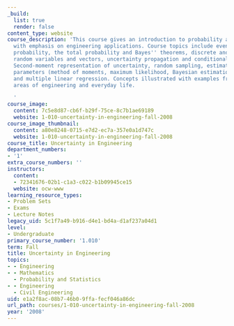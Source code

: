 ```yaml
---
_build:
  list: true
  render: false
content_type: website
course_description: 'This course gives an introduction to probability and statistics,
  with emphasis on engineering applications. Course topics include events and their
  probability, the total probability and Bayes'' theorems, discrete and continuous
  random variables and vectors, uncertainty propagation and conditional analysis.
  Second-moment representation of uncertainty, random sampling, estimation of distribution
  parameters (method of moments, maximum likelihood, Bayesian estimation), and simple
  and multiple linear regression. Concepts illustrated with examples from various
  areas of engineering and everyday life.

  '
course_image:
  content: 7c5e8d87-cb6f-b29f-75ce-8c7b1ae69189
  website: 1-010-uncertainty-in-engineering-fall-2008
course_image_thumbnail:
  content: a80e8248-0715-e7d2-ec7a-357e0a1d747c
  website: 1-010-uncertainty-in-engineering-fall-2008
course_title: Uncertainty in Engineering
department_numbers:
- '1'
extra_course_numbers: ''
instructors:
  content:
  - 72341676-02b1-c1a3-c022-b1b09945ce15
  website: ocw-www
learning_resource_types:
- Problem Sets
- Exams
- Lecture Notes
legacy_uid: 5c1f7a49-b916-d4e1-bd4a-d1af237a04d1
level:
- Undergraduate
primary_course_number: '1.010'
term: Fall
title: Uncertainty in Engineering
topics:
- - Engineering
- - Mathematics
  - Probability and Statistics
- - Engineering
  - Civil Engineering
uid: e1a2f8ac-08b7-46b0-9ffa-fecf046a86dc
url_path: courses/1-010-uncertainty-in-engineering-fall-2008
year: '2008'
---
```

